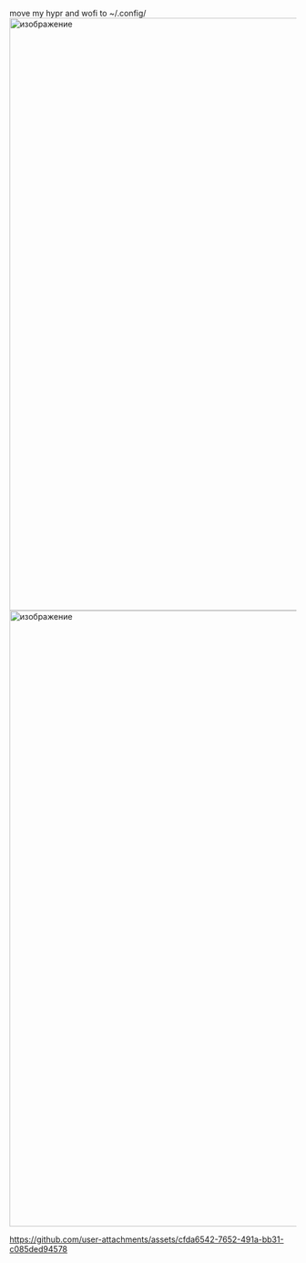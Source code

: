  move my hypr and wofi to ~/.config/
<img width="1919" height="1039" alt="изображение" src="https://github.com/user-attachments/assets/d6968207-6c55-423b-9a4b-6e900cf7b1fd" />
<img width="1928" height="1080" alt="изображение" src="https://github.com/user-attachments/assets/78c08e03-a216-4e1b-bf6a-6663c4eae89d" />

https://github.com/user-attachments/assets/cfda6542-7652-491a-bb31-c085ded94578


